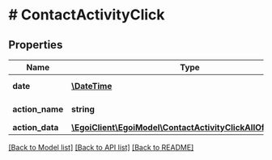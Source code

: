 # # ContactActivityClick

## Properties

Name | Type | Description | Notes
------------ | ------------- | ------------- | -------------
**date** | [**\DateTime**](\DateTime.md) | The date and time | [optional] 
**action_name** | **string** | Action name | [optional] 
**action_data** | [**\EgoiClient\EgoiModel\ContactActivityClickAllOfActionData**](ContactActivityClickAllOfActionData.md) |  | [optional] 

[[Back to Model list]](../../README.md#documentation-for-models) [[Back to API list]](../../README.md#documentation-for-api-endpoints) [[Back to README]](../../README.md)


